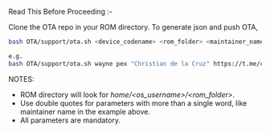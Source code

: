 Read This Before Proceeding :-

Clone the OTA repo in your ROM directory.
To generate json and push OTA,
```bash
bash OTA/support/ota.sh <device_codename> <rom_folder> <maintainer_name> <maintainer_url> <forum_url>

e.g.
bash OTA/support/ota.sh wayne pex "Christian de la Cruz" https://t.me/chdelacr https://forum.xda-developers.com/
```
NOTES:
- ROM directory will look for *home/<os_username>/<rom_folder>*.
- Use double quotes for parameters with more than a single word, like maintainer name in the example above.
- All parameters are mandatory.
